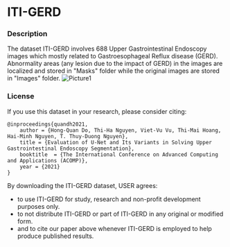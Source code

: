 # ITI-GERD
### Description
The dataset ITI-GERD involves 688 Upper Gastrointestinal Endoscopy images which mostly related to Gastroesophageal Reflux disease (GERD). Abnormality areas (any lesion due to the impact of GERD) in the images are localized and stored in "Masks" folder while the original images are stored in "Images" folder.
![Picture1](https://user-images.githubusercontent.com/37099540/135318898-0b351842-66ad-4d7b-843b-685a50fb4523.jpg)

### License
If you use this dataset in your research, please consider citing:

	@inproceedings{quandh2021,
		author = {Hong-Quan Do, Thi-Ha Nguyen, Viet-Vu Vu, Thi-Mai Hoang, Hai-Minh Nguyen, T. Thuy-Duong Nguyen},
		title = {Evaluation of U-Net and Its Variants in Solving Upper Gastrointestinal Endoscopy Segmentation},
		booktitle  = {The International Conference on Advanced Computing and Applications (ACOMP)},
		year = {2021}
	}
	
By downloading the ITI-GERD dataset, USER agrees:
- to use ITI-GERD for study, research and non-profit development purposes only.
- to not distribute ITI-GERD or part of ITI-GERD in any original or modified form.
- and to cite our paper above whenever ITI-GERD is employed to help produce published results.
